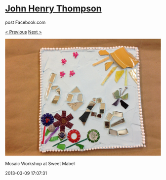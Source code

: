 # [John Henry Thompson](../README.md)
post Facebook.com

[< Previous](2013-03-09-5.md) [Next >](2013-03-09-7.md)

[![](../media/2013-03-09/Mosaic-Workshop-at-Sweet-Mabel-5.jpg)](../README.md)

Mosaic Workshop at Sweet Mabel

2013-03-09 17:07:31